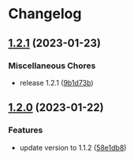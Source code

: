 # Changelog

## [1.2.1](https://github.com/robot12580/microhook/compare/v1.2.0...v1.2.1) (2023-01-23)


### Miscellaneous Chores

* release 1.2.1 ([9b1d73b](https://github.com/robot12580/microhook/commit/9b1d73b4b5b975bae658931d43c507fbd2de5d74))

## [1.2.0](https://github.com/robot12580/microhook/compare/v1.1.1...v1.2.0) (2023-01-22)


### Features

* update version to 1.1.2 ([58e1db8](https://github.com/robot12580/microhook/commit/58e1db826b71e94c29f74fd1d1a2d4d538d844d1))
